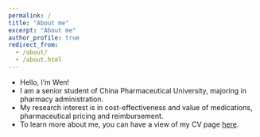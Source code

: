 ```yaml
---
permalink: /
title: "About me"
excerpt: "About me"
author_profile: true
redirect_from: 
  - /about/
  - /about.html
---
```


* Hello, I’m Wen! 
* I am a senior student of China Pharmaceutical University, majoring in pharmacy administration.
* My research interest is in cost-effectiveness and value of medications, pharmaceutical pricing and reimbursement.
* To learn more about me, you can have a view of my CV page [here](https://wennywang99.github.io/cv/). 

